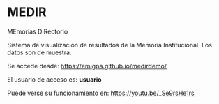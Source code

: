 # MEDIR

MEmorias DIRectorio

Sistema de visualización de resultados de la Memoria Institucional.
Los datos son de muestra.

Se accede desde: https://emigpa.github.io/medirdemo/

El usuario de acceso es: **usuario**

Puede verse su funcionamiento en:
https://youtu.be/_Se9rsHe1rs
